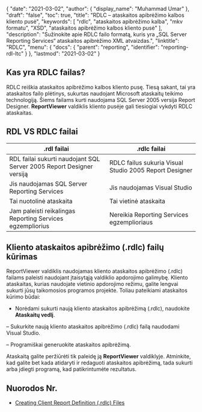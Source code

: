 {
  "date": "2021-03-02",
  "author": {
    "display_name": "Muhammad Umar"
},
  "draft": "false",
  "toc": true,
  "title": "RDLC – ataskaitos apibrėžimo kalbos kliento pusė",
  "keywords": [
"rdlc",
"ataskaitos apibrėžimo kalba",
"mkv formatu",
"XSD",
"ataskaitos apibrėžimo kalbos kliento pusė"
],
  "description": "Sužinokite apie RDLC failo formatą, kuris yra „SQL Server Reporting Services“ ataskaitos apibrėžimo XML atvaizdas.",
  "linktitle": "RDLC",
  "menu": {
    "docs": {
      "parent": "reporting",
      "identifier": "reporting-rdl-ltc"
}
},
  "lastmod": "2021-03-02"
}

## Kas yra RDLC failas? ##

RDLC reiškia ataskaitos apibrėžimo kalbos kliento pusę. Tiesą sakant, tai yra ataskaitos failo plėtinys, sukurtas naudojant Microsoft ataskaitų teikimo technologiją. Šiems failams kurti naudojama SQL Server 2005 versija Report Designer. **ReportViewer** valdiklis kliento pusėje gali tiesiogiai vykdyti RDLC ataskaitas.

## RDL VS RDLC failai
|.rdl failai |.rdlc failai|
---|---|
|RDL failai sukurti naudojant SQL Server 2005 Report Designer versiją|RDLC failus sukuria Visual Studio 2005 Report Designer|
|Jis naudojamas SQL Server Reporting Services|Jis naudojamas Visual Studio|
|Tai nuotolinė ataskaita|Tai vietinė ataskaita|
|Jam paleisti reikalingas Reporting Services egzempliorius|Nereikia Reporting Services egzemplioriaus|

## Kliento ataskaitos apibrėžimo (.rdlc) failų kūrimas
ReportViewer valdiklis naudojamas kliento ataskaitos apibrėžimo (.rdlc) failams paleisti naudojant įtaisytąją valdiklio apdorojimo galimybę. Kliento ataskaitas, kurias naudojate vietinio apdorojimo režimu, galite lengvai sukurti jūsų taikomosios programos projekte. Toliau pateikiami ataskaitos kūrimo būdai:

- Norėdami sukurti naują kliento ataskaitos apibrėžimą (.rdlc), naudokite **Ataskaitų vedlį**.

– Sukurkite naują kliento ataskaitos apibrėžimo (.rdlc) failą naudodami Visual Studio.

– Programiškai generuokite ataskaitos apibrėžimą.


Ataskaitą galite peržiūrėti tik paleidę ją **ReportViewer** valdiklyje. Atminkite, kad galite bet kada atidaryti ir redaguoti ataskaitos apibrėžimą, tada sukurti arba įdiegti programą, kad patikrintumėte rezultatus.

## Nuorodos Nr.

- [Creating Client Report Definition (.rdlc) Files](https://learn.microsoft.com/en-us/previous-versions/visualstudio/visual-studio-2010/ms252067(v=vs.100))

